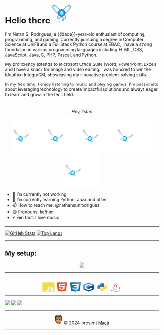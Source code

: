 <h1>
    Hello there
    <img src="navi.gif" width="60" height="60" alt="navi"/>
</h1>
I'm Natan S. Rodrigues, a {{idade}}-year-old enthusiast of computing, programming, and gaming. Currently pursuing a degree in Computer Science at UniFil and a Full Stack Python course at EBAC, I have a strong foundation in various programming languages including HTML, CSS, JavaScript, Java, C, PHP, Pascal, and Python.

My proficiency extends to Microsoft Office Suite (Word, PowerPoint, Excel) and I have a knack for image and video editing. I was honored to win the Ideathon IntegraQM, showcasing my innovative problem-solving skills.

In my free time, I enjoy listening to music and playing games. I'm passionate about leveraging technology to create impactful solutions and always eager to learn and grow in the tech field.
#

<!--[![trophy](https://github-profile-trophy.vercel.app/?username=masunsolar&theme=darkhub)](https://github.com/masunsolar/github-profile-trophy)-->

<p align="center">
  <i>Hey, listen</i>
</p>

<p align="center">
  <img src="navi2.gif" width="110" height="110" alt="navi"/>
  <img src="navi2.gif" width="110" height="110" alt="navi"/>
  <img src="navi2.gif" width="110" height="110" alt="navi"/>
  <img src="navi2.gif" width="110" height="110" alt="navi"/>
  <img src="navi2.gif" width="110" height="110" alt="navi"/>
</p>

- 🔭 I’m currently not working 
- 🌱 I’m currently learning Python, Java and other 
- 📫 How to reach me: @nathansunrodriguez
- 😄 Pronouns: he/him
- ⚡ Fun fact: I love music
  
<hr/>

[![GitHub Stats](https://github-readme-stats.vercel.app/api?username=masunsolar&theme=vision-friendly-dark&card_width=1000)](https://github.com/masunsolar/github-readme-stats)
[![Top Langs](https://github-readme-stats.vercel.app/api/top-langs/?username=masunsolar&theme=vision-friendly-dark&card_width=1000)](https://github.com/masunsolar/github-readme-stats)

<hr/>
<h2>My setup: </h2>
<div align="center">
    <a title="System requirements and Rate my PC tool - all at PCGameBenchmark" href="https://www.pcgamebenchmark.com/ratemypc?cpu=intel-core-i7-13650hx&memory=16gb&gpu=nvidia-geforce-rtx-3050-6gb-laptop-gpu&platform=windows"><img        src="https://www.pcgamebenchmark.com/signature/intel-core-i7-13650hx/16gb/nvidia-geforce-rtx-3050-6gb-laptop-gpu/twitch.png"></a>
</div>

<hr/>
<div align="center" style="display: inline_block"><br>
  <img align="center" alt="Natan-Js" height="30" width="40" src="https://raw.githubusercontent.com/devicons/devicon/master/icons/javascript/javascript-plain.svg">
  <img align="center" alt="Natan-HTML" height="30" width="40" src="https://raw.githubusercontent.com/devicons/devicon/master/icons/html5/html5-original.svg">
  <img align="center" alt="Natan-CSS" height="30" width="40" src="https://raw.githubusercontent.com/devicons/devicon/master/icons/css3/css3-original.svg">
  <img align="center" alt="Natan-C" height="30" width="40" src="https://raw.githubusercontent.com/devicons/devicon/master/icons/c/c-original.svg">
  <img align="center" alt="Natan-Python" height="30" width="40" src="https://raw.githubusercontent.com/devicons/devicon/master/icons/python/python-original.svg"> 
  <img align="center" alt="Natan-Java" height="30" width="40" src="https://raw.githubusercontent.com/devicons/devicon/master/icons/java/java-original.svg">
</div>

<hr/>

<div> 
  <a href="https://www.instagram.com/nathansunrodriguez/" target="_blank"><img src="https://img.shields.io/badge/-Instagram-%23E4405F?style=for-the-badge&logo=instagram&logoColor=white" target="_blank"></a>
  <a href="masunsolar@gmail.com"><img src="https://img.shields.io/badge/-Gmail-%23333?style=for-the-badge&logo=gmail&logoColor=white" target="_blank"></a>
  <a href="https://www.linkedin.com/in/natanrodrigues/" target="_blank"><img src="https://img.shields.io/badge/-LinkedIn-%230077B5?style=for-the-badge&logo=linkedin&logoColor=white" target="_blank"></a> 
</div>

<hr/>
<p align="center"><img src="doom_look.gif" />&copy; 2024-present <a href="https://github.com/masunsolar/" target="_blank">Maçã</a>
<hr/>

